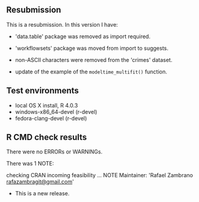 ## Resubmission
This is a resubmission. In this version I have:

* 'data.table' package was removed as import required.

* 'workflowsets' package was moved from import to suggests.

* non-ASCII characters were removed from the 'crimes' dataset.

* update of the example of the `modeltime_multifit()` function.

## Test environments
* local OS X install, R 4.0.3
* windows-x86_64-devel (r-devel)
* fedora-clang-devel (r-devel)

## R CMD check results
There were no ERRORs or WARNINGs. 

There was 1 NOTE:

checking CRAN incoming feasibility ... NOTE
Maintainer: 'Rafael Zambrano <rafazambragit@gmail.com>'

* This is a new release.